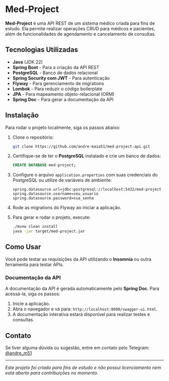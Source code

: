 # Med-Project

**Med-Project** é uma API REST de um sistema médico criada para fins de estudo. Ela permite realizar operações CRUD para médicos e pacientes, além de funcionalidades de agendamento e cancelamento de consultas.

## Tecnologias Utilizadas

- **Java** (JDK 22)
- **Spring Boot** - Para a criação da API REST
- **PostgreSQL** - Banco de dados relacional
- **Spring Security com JWT** - Para autenticação
- **Flyway** - Para gerenciamento de migrations
- **Lombok** - Para reduzir o código boilerplate
- **JPA** - Para mapeamento objeto-relacional (ORM)
- **Spring Doc** - Para gerar a documentação da API

## Instalação

Para rodar o projeto localmente, siga os passos abaixo:

1. Clone o repositório:
    ```bash
    git clone https://github.com/andre-maia51/med-project-api.git
    ```

2. Certifique-se de ter o **PostgreSQL** instalado e crie um banco de dados:
    ```sql
    CREATE DATABASE med-project;
    ```

3. Configure o arquivo `application.properties` com suas credenciais do PostgreSQL ou utilize de variáveis de ambiente:
    ```
    spring.datasource.url=jdbc:postgresql://localhost:5432/med-project
    spring.datasource.username=seu_usuario
    spring.datasource.password=sua_senha
    ```

4. Rode as migrations do Flyway ao iniciar a aplicação.

5. Para gerar e rodar o projeto, execute:
    ```bash
    ./mvnw clean install
    java -jar target/med-project.jar
    ```

## Como Usar

Você pode testar as requisições da API utilizando o **Insomnia** ou outra ferramenta para testar APIs.

### Documentação da API

A documentação da API é gerada automaticamente pelo **Spring Doc**. Para acessá-la, siga os passos:

1. Inicie a aplicação.
2. Abra o navegador e vá para: `http://localhost:8080/swagger-ui.html`.
3. A documentação interativa estará disponível para realizar testes e consultas.

## Contato

Se tiver alguma dúvida ou sugestão, entre em contato pelo Telegram: [@andre_m51](https://t.me/andre_m51)

---

*Este projeto foi criado para fins de estudo e não possui licenciamento nem está aberto para contribuições no momento.*
